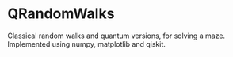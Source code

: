 # QRandomWalks
Classical random walks and quantum versions, for solving a maze. Implemented using numpy, matplotlib and qiskit.
